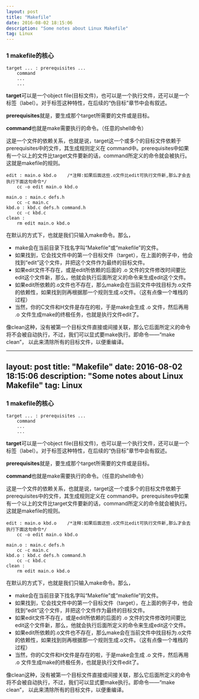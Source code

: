 ```yaml
---
layout: post
title: "Makefile"
date: 2016-08-02 18:15:06 
description: "Some notes about Linux Makefile"
tag: Linux
---
```



### 1 makefile的核心

    target ... : prerequisites ...
    	command
    	...
    	...

**target**可以是一个object file(目标文件)，也可以是一个执行文件，还可以是一个标签（label）。对于标签这种特性，在后续的“伪目标”章节中会有叙述。

**prerequisites**就是，要生成那个target所需要的文件或是目标。

**command**也就是make需要执行的命令。（任意的shell命令）

这是一个文件的依赖关系，也就是说，target这一个或多个的目标文件依赖于prerequisites中的文件，其生成规则定义在 command中。prerequisites中如果有一个以上的文件比target文件要新的话，command所定义的命令就会被执行。这就是makefile的规则。

    edit : main.o kbd.o    /*注释:如果后面这些.o文件比edit可执行文件新,那么才会去执行下面这句命令*/
    	cc -o edit main.o kbd.o 
    
    main.o : main.c defs.h
	    cc -c main.c
    kbd.o : kbd.c defs.h command.h
	    cc -c kbd.c
    clean :
	    rm edit main.o kbd.o 

在默认的方式下，也就是我们只输入make命令。那么，

- make会在当前目录下找名字叫“Makefile”或“makefile”的文件。
- 如果找到，它会找文件中的第一个目标文件（target），在上面的例子中，他会找到“edit”这个文件，并把这个文件作为最终的目标文件。
- 如果edit文件不存在，或是edit所依赖的后面的 .o 文件的文件修改时间要比edit这个文件新，那么，他就会执行后面所定义的命令来生成edit这个文件。
- 如果edit所依赖的.o文件也不存在，那么make会在当前文件中找目标为.o文件的依赖性，如果找到则再根据那一个规则生成.o文件。（这有点像一个堆栈的过程）
- 当然，你的C文件和H文件是存在的啦，于是make会生成 .o 文件，然后再用 .o 文件生成make的终极任务，也就是执行文件edit了。

像clean这种，没有被第一个目标文件直接或间接关联，那么它后面所定义的命令将不会被自动执行，不过，我们可以显式要make执行。即命令——“make clean”，
以此来清除所有的目标文件，以便重编译。

---
layout: post
title: "Makefile"
date: 2016-08-02 18:15:06 
description: "Some notes about Linux Makefile"
tag: Linux
---


### 1 makefile的核心

    target ... : prerequisites ...
    	command
    	...
    	...

**target**可以是一个object file(目标文件)，也可以是一个执行文件，还可以是一个标签（label）。对于标签这种特性，在后续的“伪目标”章节中会有叙述。

**prerequisites**就是，要生成那个target所需要的文件或是目标。

**command**也就是make需要执行的命令。（任意的shell命令）

这是一个文件的依赖关系，也就是说，target这一个或多个的目标文件依赖于prerequisites中的文件，其生成规则定义在 command中。prerequisites中如果有一个以上的文件比target文件要新的话，command所定义的命令就会被执行。这就是makefile的规则。

    edit : main.o kbd.o    /*注释:如果后面这些.o文件比edit可执行文件新,那么才会去执行下面这句命令*/
    	cc -o edit main.o kbd.o 
    
    main.o : main.c defs.h
	    cc -c main.c
    kbd.o : kbd.c defs.h command.h
	    cc -c kbd.c
    clean :
	    rm edit main.o kbd.o 

在默认的方式下，也就是我们只输入make命令。那么，

- make会在当前目录下找名字叫“Makefile”或“makefile”的文件。
- 如果找到，它会找文件中的第一个目标文件（target），在上面的例子中，他会找到“edit”这个文件，并把这个文件作为最终的目标文件。
- 如果edit文件不存在，或是edit所依赖的后面的 .o 文件的文件修改时间要比edit这个文件新，那么，他就会执行后面所定义的命令来生成edit这个文件。
- 如果edit所依赖的.o文件也不存在，那么make会在当前文件中找目标为.o文件的依赖性，如果找到则再根据那一个规则生成.o文件。（这有点像一个堆栈的过程）
- 当然，你的C文件和H文件是存在的啦，于是make会生成 .o 文件，然后再用 .o 文件生成make的终极任务，也就是执行文件edit了。

像clean这种，没有被第一个目标文件直接或间接关联，那么它后面所定义的命令将不会被自动执行，不过，我们可以显式要make执行。即命令——“make clean”，
以此来清除所有的目标文件，以便重编译。

